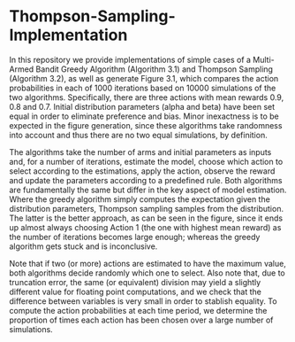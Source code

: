 # Thompson-Sampling-Implementation

In this repository we provide implementations of simple cases of a Multi-Armed Bandit Greedy Algorithm (Algorithm 3.1) and Thompson Sampling (Algorithm 3.2), as well as generate Figure 3.1, which compares the action probabilities in each of 1000 iterations based on 10000 simulations of the two algorithms. Specifically, there are three actions with mean rewards 0.9, 0.8 and 0.7. Initial distribution parameters (alpha and beta) have been set equal in order to eliminate preference and bias. Minor inexactness is to be expected in the figure generation, since these algorithms take randomness into account and thus there are no two equal simulations, by definition.

The algorithms take the number of arms and initial parameters as inputs and, for a number of iterations, estimate the model, choose which action to select according to the estimations, apply the action, observe the reward and update the parameters according to a predefined rule. Both algorithms are fundamentally the same but differ in the key aspect of model estimation. Where the greedy algorithm simply computes the expectation given the distribution parameters, Thompson sampling samples from the distribution. The latter is the better approach, as can be seen in the figure, since it ends up almost always choosing Action 1 (the one with highest mean reward) as the number of iterations becomes large enough; whereas the greedy algorithm gets stuck and is inconclusive. 

Note that if two (or more) actions are estimated to have the maximum value, both algorithms decide randomly which one to select. Also note that, due to truncation error, the same (or equivalent) division may yield a slightly different value for floating point computations, and we check that the difference between variables is very small in order to stablish equality. To compute the action probabilities at each time period, we determine the proportion of times each action has been chosen over a large number of simulations.





